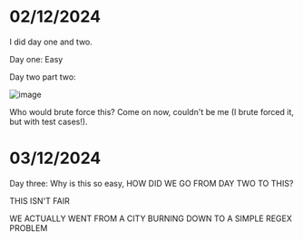 # 02/12/2024
I did day one and two.

Day one: Easy

Day two part two:

![image](https://media.tenor.com/hxjgJO8oQS4AAAAM/family-guy-stewie-griffin.gif)

Who would brute force this? Come on now, couldn't be me (I brute forced it, but with test cases!).

# 03/12/2024
Day three: Why is this so easy, HOW DID WE GO FROM DAY TWO TO THIS?

THIS ISN'T FAIR

WE ACTUALLY WENT FROM A CITY BURNING DOWN TO A SIMPLE REGEX PROBLEM
